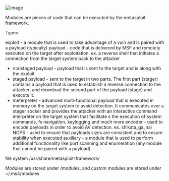 ![image](https://github.com/y3t1sec/ejpt_study_notes/assets/129677280/83469ef2-e708-4127-8993-36da425e473a)

Modules are pieces of code that can be executed by the metasploit framework.

Types

exploit - a module that is used to take advantage of a vuln and is paired with a payload (typically)
payload - code that is delivered by MSF and remotely executed on the target after exploitation. ex. a reverse shell that initiates a connection from the target system back to the attacker
   - nonstaged payload - payload that is sent to the target and is along with the exploit
   - staged payload - sent to the target in two parts. The first part (stager) contains a payload that is used to establish a reverse connection to the attacker, and download the second part of the payload (stage) and execute it.
   - meterpreter - advanced multi-functional payload that is executed in memory on the target system to avoid detection. It communicates over a stager socker and provides the attacker with an interactive command interpreter on the target system that facilitate s the execution of system commands, fs navigation, keylogging and much more
encoder - used to encode payloads in order to avoid AV detection. ex. shikata_ga_nai
NOPS - used to ensure that payloads sizes are consistent and to ensure stability when executed
auxiliary - a module that is used to perform additional functionality like port scanning and enumeration (any module that cannot be paired with a payload)

file system /usr/share/metasploit-framework/


Modules are stored under /modules, and custom modules are stored under ~/.ms4/modules

